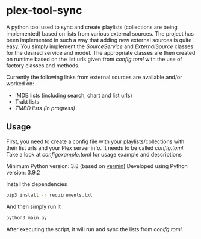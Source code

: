 # plex-tool-sync

A python tool used to sync and create playlists (collections are being implemented) based on lists from various external sources. The project has been implemented in such a way that adding new external sources is quite easy. You simply implement the _SourceService_ and _ExternalSource_ classes for the desired service and model. The appropriate classes are then created on runtime based on the list urls given from _config.toml_ with the use of factory classes and methods.

Currently the following links from external sources are available and/or worked on:

-   IMDB lists (including search, chart and list urls)
-   Trakt lists
-   _TMBD lists (in progress)_

## Usage

First, you need to create a config file with your playlists/collections with their list urls and your Plex server info. It needs to be called _config.toml_. Take a look at _configexample.toml_ for usage example and descriptions

Minimum Python version: 3.8 (based on [vermin](http://ace.ajax.org))
Developed using Python version: 3.9.2

Install the dependencies

```sh
pip3 install -r requirements.txt
```

And then simply run it

```sh
python3 main.py
```

After executing the script, it will run and sync the lists from _conifg.toml_.
